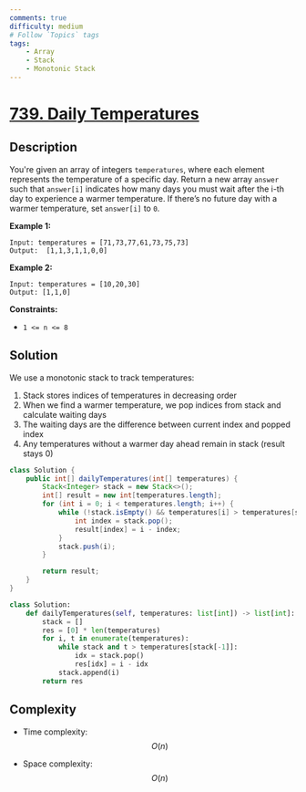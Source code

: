 ```yaml
---
comments: true
difficulty: medium
# Follow `Topics` tags
tags:
    - Array
    - Stack
    - Monotonic Stack
---
```


# [739. Daily Temperatures](https://leetcode.com/problems/daily-temperatures/description/)

## Description

You're given an array of integers `temperatures`, where each element represents the temperature of a specific day.
Return a new array `answer` such that `answer[i]` indicates how many days you must wait after the i-th day to experience a warmer temperature.
If there’s no future day with a warmer temperature, set `answer[i]` to `0`.

**Example 1:**
```
Input: temperatures = [71,73,77,61,73,75,73]
Output:  [1,1,3,1,1,0,0]
```

**Example 2:**
```
Input: temperatures = [10,20,30]
Output: [1,1,0]
```

**Constraints:**

* `1 <= n <= 8`

## Solution

We use a monotonic stack to track temperatures:
1. Stack stores indices of temperatures in decreasing order
2. When we find a warmer temperature, we pop indices from stack and calculate waiting days
3. The waiting days are the difference between current index and popped index
4. Any temperatures without a warmer day ahead remain in stack (result stays 0)

```java
class Solution {
    public int[] dailyTemperatures(int[] temperatures) {
        Stack<Integer> stack = new Stack<>();
        int[] result = new int[temperatures.length];
        for (int i = 0; i < temperatures.length; i++) {
            while (!stack.isEmpty() && temperatures[i] > temperatures[stack.peek()]) {
                int index = stack.pop();
                result[index] = i - index;
            }
            stack.push(i);
        }

        return result;
    }
}
```

```python
class Solution:
    def dailyTemperatures(self, temperatures: list[int]) -> list[int]:
        stack = []
        res = [0] * len(temperatures)
        for i, t in enumerate(temperatures):
            while stack and t > temperatures[stack[-1]]:
                idx = stack.pop()
                res[idx] = i - idx
            stack.append(i)
        return res
```

## Complexity

- Time complexity: $$O(n)$$
<!-- Add time complexity here, e.g. $$O(n)$$ -->

- Space complexity: $$O(n)$$
<!-- Add space complexity here, e.g. $$O(n)$$ -->
